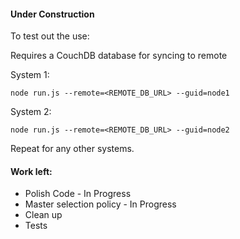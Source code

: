 #### Under Construction

To test out the use:

Requires a CouchDB database for syncing to remote

System 1:
```
node run.js --remote=<REMOTE_DB_URL> --guid=node1
```

System 2:
```
node run.js --remote=<REMOTE_DB_URL> --guid=node2
```

Repeat for any other systems.

#### Work left:
  *   Polish Code - In Progress
  *   Master selection policy - In Progress
  *   Clean up
  *   Tests